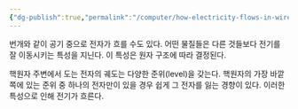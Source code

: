 ```yaml
---
{"dg-publish":true,"permalink":"/computer/how-electricity-flows-in-wires/"}
---
```


번개와 같이 공기 중으로 전자가 흐를 수도 있다.
어떤 물질들은 다른 것들보다 전기를 잘 이동시키는 특성을 지닌다.
이 특성은 원자 구조에 따라 결정된다.

핵원자 주변에서 도는 전자의 궤도는 다양한 준위(level)을 갖는다.
핵원자의 가장 바깥쪽에 있는 준위 중 하나의 전자만이 있을 경우 쉽게 그 전자를 잃는 경향이 있다.
이러한 특성으로 인해 전기가 흐른다.
